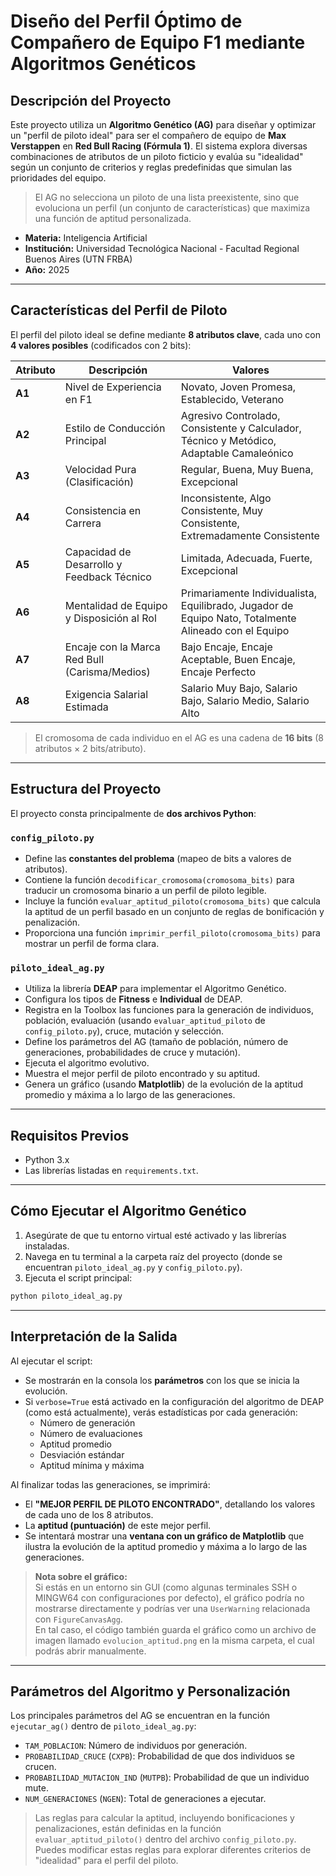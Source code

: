 # Diseño del Perfil Óptimo de Compañero de Equipo F1 mediante Algoritmos Genéticos

## Descripción del Proyecto

Este proyecto utiliza un **Algoritmo Genético (AG)** para diseñar y optimizar un "perfil de piloto ideal" para ser el compañero de equipo de **Max Verstappen** en **Red Bull Racing (Fórmula 1)**. El sistema explora diversas combinaciones de atributos de un piloto ficticio y evalúa su "idealidad" según un conjunto de criterios y reglas predefinidas que simulan las prioridades del equipo.

> El AG no selecciona un piloto de una lista preexistente, sino que evoluciona un perfil (un conjunto de características) que maximiza una función de aptitud personalizada.

- **Materia:** Inteligencia Artificial  
- **Institución:** Universidad Tecnológica Nacional - Facultad Regional Buenos Aires (UTN FRBA)  
- **Año:** 2025

---

## Características del Perfil de Piloto

El perfil del piloto ideal se define mediante **8 atributos clave**, cada uno con **4 valores posibles** (codificados con 2 bits):

| Atributo | Descripción | Valores |
|----------|-------------|---------|
| **A1** | Nivel de Experiencia en F1 | Novato, Joven Promesa, Establecido, Veterano |
| **A2** | Estilo de Conducción Principal | Agresivo Controlado, Consistente y Calculador, Técnico y Metódico, Adaptable Camaleónico |
| **A3** | Velocidad Pura (Clasificación) | Regular, Buena, Muy Buena, Excepcional |
| **A4** | Consistencia en Carrera | Inconsistente, Algo Consistente, Muy Consistente, Extremadamente Consistente |
| **A5** | Capacidad de Desarrollo y Feedback Técnico | Limitada, Adecuada, Fuerte, Excepcional |
| **A6** | Mentalidad de Equipo y Disposición al Rol | Primariamente Individualista, Equilibrado, Jugador de Equipo Nato, Totalmente Alineado con el Equipo |
| **A7** | Encaje con la Marca Red Bull (Carisma/Medios) | Bajo Encaje, Encaje Aceptable, Buen Encaje, Encaje Perfecto |
| **A8** | Exigencia Salarial Estimada | Salario Muy Bajo, Salario Bajo, Salario Medio, Salario Alto |

> El cromosoma de cada individuo en el AG es una cadena de **16 bits** (8 atributos × 2 bits/atributo).

---

## Estructura del Proyecto

El proyecto consta principalmente de **dos archivos Python**:

### `config_piloto.py`
- Define las **constantes del problema** (mapeo de bits a valores de atributos).
- Contiene la función `decodificar_cromosoma(cromosoma_bits)` para traducir un cromosoma binario a un perfil de piloto legible.
- Incluye la función `evaluar_aptitud_piloto(cromosoma_bits)` que calcula la aptitud de un perfil basado en un conjunto de reglas de bonificación y penalización.
- Proporciona una función `imprimir_perfil_piloto(cromosoma_bits)` para mostrar un perfil de forma clara.

### `piloto_ideal_ag.py`
- Utiliza la librería **DEAP** para implementar el Algoritmo Genético.
- Configura los tipos de **Fitness** e **Individual** de DEAP.
- Registra en la Toolbox las funciones para la generación de individuos, población, evaluación (usando `evaluar_aptitud_piloto` de `config_piloto.py`), cruce, mutación y selección.
- Define los parámetros del AG (tamaño de población, número de generaciones, probabilidades de cruce y mutación).
- Ejecuta el algoritmo evolutivo.
- Muestra el mejor perfil de piloto encontrado y su aptitud.
- Genera un gráfico (usando **Matplotlib**) de la evolución de la aptitud promedio y máxima a lo largo de las generaciones.

---

## Requisitos Previos

- Python 3.x  
- Las librerías listadas en `requirements.txt`.

---

## Cómo Ejecutar el Algoritmo Genético

1. Asegúrate de que tu entorno virtual esté activado y las librerías instaladas.
2. Navega en tu terminal a la carpeta raíz del proyecto (donde se encuentran `piloto_ideal_ag.py` y `config_piloto.py`).
3. Ejecuta el script principal:

```bash
python piloto_ideal_ag.py
```
---

## Interpretación de la Salida

Al ejecutar el script:

- Se mostrarán en la consola los **parámetros** con los que se inicia la evolución.
- Si `verbose=True` está activado en la configuración del algoritmo de DEAP (como está actualmente), verás estadísticas por cada generación:
  - Número de generación
  - Número de evaluaciones
  - Aptitud promedio
  - Desviación estándar
  - Aptitud mínima y máxima

Al finalizar todas las generaciones, se imprimirá:

- El **"MEJOR PERFIL DE PILOTO ENCONTRADO"**, detallando los valores de cada uno de los 8 atributos.
- La **aptitud (puntuación)** de este mejor perfil.
- Se intentará mostrar una **ventana con un gráfico de Matplotlib** que ilustra la evolución de la aptitud promedio y máxima a lo largo de las generaciones.

> **Nota sobre el gráfico:**  
> Si estás en un entorno sin GUI (como algunas terminales SSH o MINGW64 con configuraciones por defecto), el gráfico podría no mostrarse directamente y podrías ver una `UserWarning` relacionada con `FigureCanvasAgg`.  
> En tal caso, el código también guarda el gráfico como un archivo de imagen llamado `evolucion_aptitud.png` en la misma carpeta, el cual podrás abrir manualmente.

---

## Parámetros del Algoritmo y Personalización

Los principales parámetros del AG se encuentran en la función `ejecutar_ag()` dentro de `piloto_ideal_ag.py`:

- `TAM_POBLACION`: Número de individuos por generación.
- `PROBABILIDAD_CRUCE` (`CXPB`): Probabilidad de que dos individuos se crucen.
- `PROBABILIDAD_MUTACION_IND` (`MUTPB`): Probabilidad de que un individuo mute.
- `NUM_GENERACIONES` (`NGEN`): Total de generaciones a ejecutar.

> Las reglas para calcular la aptitud, incluyendo bonificaciones y penalizaciones, están definidas en la función `evaluar_aptitud_piloto()` dentro del archivo `config_piloto.py`. Puedes modificar estas reglas para explorar diferentes criterios de "idealidad" para el perfil del piloto.


